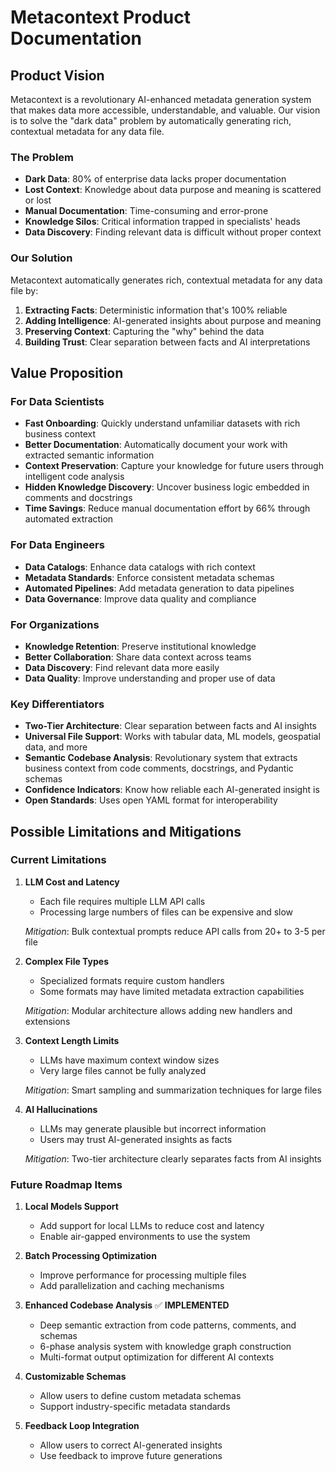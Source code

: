 # Metacontext Product Documentation

## Product Vision

Metacontext is a revolutionary AI-enhanced metadata generation system that makes data more accessible, understandable, and valuable. Our vision is to solve the "dark data" problem by automatically generating rich, contextual metadata for any data file.

### The Problem

- **Dark Data**: 80% of enterprise data lacks proper documentation
- **Lost Context**: Knowledge about data purpose and meaning is scattered or lost
- **Manual Documentation**: Time-consuming and error-prone
- **Knowledge Silos**: Critical information trapped in specialists' heads
- **Data Discovery**: Finding relevant data is difficult without proper context

### Our Solution

Metacontext automatically generates rich, contextual metadata for any data file by:

1. **Extracting Facts**: Deterministic information that's 100% reliable
2. **Adding Intelligence**: AI-generated insights about purpose and meaning
3. **Preserving Context**: Capturing the "why" behind the data
4. **Building Trust**: Clear separation between facts and AI interpretations

## Value Proposition

### For Data Scientists

- **Fast Onboarding**: Quickly understand unfamiliar datasets with rich business context
- **Better Documentation**: Automatically document your work with extracted semantic information
- **Context Preservation**: Capture your knowledge for future users through intelligent code analysis
- **Hidden Knowledge Discovery**: Uncover business logic embedded in comments and docstrings
- **Time Savings**: Reduce manual documentation effort by 66% through automated extraction

### For Data Engineers

- **Data Catalogs**: Enhance data catalogs with rich context
- **Metadata Standards**: Enforce consistent metadata schemas
- **Automated Pipelines**: Add metadata generation to data pipelines
- **Data Governance**: Improve data quality and compliance

### For Organizations

- **Knowledge Retention**: Preserve institutional knowledge
- **Better Collaboration**: Share data context across teams
- **Data Discovery**: Find relevant data more easily
- **Data Quality**: Improve understanding and proper use of data

### Key Differentiators

- **Two-Tier Architecture**: Clear separation between facts and AI insights
- **Universal File Support**: Works with tabular data, ML models, geospatial data, and more
- **Semantic Codebase Analysis**: Revolutionary system that extracts business context from code comments, docstrings, and Pydantic schemas
- **Confidence Indicators**: Know how reliable each AI-generated insight is
- **Open Standards**: Uses open YAML format for interoperability

## Possible Limitations and Mitigations

### Current Limitations

1. **LLM Cost and Latency**
   - Each file requires multiple LLM API calls
   - Processing large numbers of files can be expensive and slow

   *Mitigation*: Bulk contextual prompts reduce API calls from 20+ to 3-5 per file

2. **Complex File Types**
   - Specialized formats require custom handlers
   - Some formats may have limited metadata extraction capabilities

   *Mitigation*: Modular architecture allows adding new handlers and extensions

3. **Context Length Limits**
   - LLMs have maximum context window sizes
   - Very large files cannot be fully analyzed

   *Mitigation*: Smart sampling and summarization techniques for large files

4. **AI Hallucinations**
   - LLMs may generate plausible but incorrect information
   - Users may trust AI-generated insights as facts

   *Mitigation*: Two-tier architecture clearly separates facts from AI insights

### Future Roadmap Items

1. **Local Models Support**
   - Add support for local LLMs to reduce cost and latency
   - Enable air-gapped environments to use the system

2. **Batch Processing Optimization**
   - Improve performance for processing multiple files
   - Add parallelization and caching mechanisms

3. **Enhanced Codebase Analysis** ✅ **IMPLEMENTED**
   - Deep semantic extraction from code patterns, comments, and schemas
   - 6-phase analysis system with knowledge graph construction
   - Multi-format output optimization for different AI contexts

4. **Customizable Schemas**
   - Allow users to define custom metadata schemas
   - Support industry-specific metadata standards

5. **Feedback Loop Integration**
   - Allow users to correct AI-generated insights
   - Use feedback to improve future generations